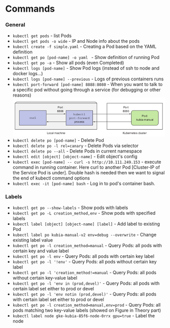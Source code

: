 # Commands

### General

* `kubectl get pods` - list Pods 
* `kubectl get pods -o wide` - IP and Node info about the pods
* `kubectl create -f simple.yaml` - Creating a Pod based on the YAML definition
* `kubectl get po [pod-name] -o yaml ` - Show definition of running Pod
* `kubectl get po -a` - Show all pods (even Completed)
* `kubectl logs [pod-name]` - Show Pod logs (instead of ssh to node and docker logs...)
* `kubectl logs [pod-name] --previous` - Logs of previous containers runs
* `kubectl port-forward [pod-name] 8888:8080` - When you want to talk to a specific pod without going through a service 
  (for debugging or other reasons)
  ![img.png](../../img/img2.png)
* `kubectl delete po [pod-name]` - Delete Pod
* `kubectl delete po -l rel=canary` - Delete Pods via selector
* `kubectl delete po --all` - Delete Pods in current namespace
* `kubectl edit [object] [object-name]` - Edit object's config 
* `kubectl exec [pod-name] -- curl -s http://10.111.249.153` - execute command in running container. Here curl to another Pod [Cluster-IP of the Service Pod is under].
   Double hash is needed then we want to signal the end of kubectl command options
* `kubectl exec -it [pod-name] bash` - Log in to pod's container bash.

### Labels

* `kubectl get po --show-labels` - Show pods with labels
* `kubectl get po -L creation_method,env` - Show pods with specified labels
* `kubectl label [object] [object-name] [label]` - Add label to existing Pod
* `kubectl label po kubia-manual-v2 env=debug --overwrite` - Change existing label value
* `kubectl get po -l creation_method=manual` - Query Pods: all pods with certain key and value label
* `kubectl get po -l env` - Query Pods: all pods with certain key label
* `kubectl get po -l '!env'` - Query Pods: all pods without certain key label
* `kubectl get po -l 'creation_method!=manual` - Query Pods: all pods without certain key-value label
* `kubectl get po -l 'env in (prod,devel)'` - Query Pods: all pods with certain label set either to prod or devel
* `kubectl get po -l 'env notin (prod,devel)'` - Query Pods: all pods with certain label set either to prod or devel
* `kubectl get po -l creation_method=manual,env=prod` - Query Pods: all pods matching two key-value labels (showed on Figure in Theory part)
* `kubectl label node gke-kubia-85f6-node-0rrx gpu=true` - Label the node

